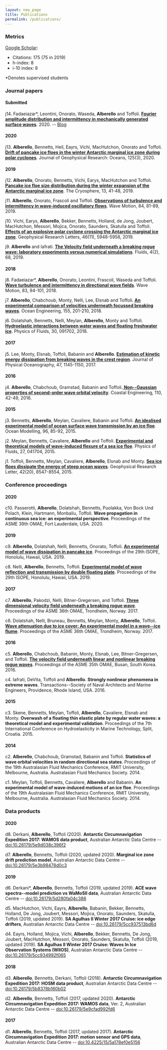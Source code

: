 ```yaml
---
layout: new_page
title: Publications
permalink: /publications/
---
```


### Metrics
[Google Scholar](https://scholar.google.com/citations?user=32bF0ZgAAAAJ&hl=en):
- Citations: 175 (75 in 2019)
- h-index: 8
- i-10 index: 8

*Denotes supervised students
### Journal papers
#### Submitted
j14. Fadaeiazar*, Leontini, Onorato, Waseda, **Alberello** and Toffoli. [__Fourier amplitude distribution and intermittency in mechanically generated surface waves__](https://arxiv.org/pdf/2003.08666.pdf). 2020. -- [Blog](https://alberto-alberello.github.io/wave-turbulence/2020/03/23/fadaeiazar2020a_arxiv.html)
#### 2020
j13. **Alberello**, Bennetts, Heil, Eayrs, Vichi, MacHutchon, Onorato and Toffoli. [__Drift of pancake ice floes in the winter Antarctic marginal ice zone during polar cyclones__](https://agupubs.onlinelibrary.wiley.com/doi/10.1029/2019JC015418). Journal of Geophysical Research: Oceans, 125(3), 2020.
#### 2019
j12. **Alberello**, Onorato, Bennetts, Vichi, Earys, MacHutchon and Toffoli. [__Pancake ice floe size distribution during the winter expansion of the Antarctic marginal ice zone__](https://doi.org/10.5194/tc-13-41-2019). The Cryosphere, 13, 41-48, 2019.

j11. **Alberello**, Onorato, Frascoli and Toffoli. [__Observations of turbulence and intermittency in wave-induced oscillatory flows__](https://doi.org/10.1016/j.wavemoti.2018.10.003). Wave Motion, 84, 81-89, 2019.

j10. Vichi, Earys, **Alberello**, Bekker, Bennetts, Holland, de Jong, Joubert, MacHutchon, Messori, Mojica, Onorato, Saunders, Skatulla and Toffoli. [__Effects of an explosive polar cyclone crossing the Antarctic marginal ice zone__](https://doi.org/10.1029/2019GL082457). Geophysical Research Letters, 46(11), 5948-5958, 2019.

j9. **Alberello** and Iafrati. [__The Velocity field underneath a breaking rogue wave: laboratory experiments versus numerical simulations__](https://doi.org/10.3390/fluids4020068). Fluids, 4(2), 68, 2019.
#### 2018
j8. Fadaeiazar*, **Alberello**, Onorato, Leontini, Frascoli, Waseda and Toffoli. [__Wave turbulence and intermittency in directional wave fields__](https://doi.org/10.1016/j.wavemoti.2018.09.002). Wave Motion, 83, 94-101, 2018.

j7. **Alberello**, Chabchoub, Monty, Nelli, Lee, Elsnab and Toffoli. [__An experimental comparison of velocities underneath focussed breaking waves__](https://doi.org/10.1016/j.oceaneng.2018.02.049). Ocean Engineering, 155, 201-210, 2018.

j6. Dolatshah, Bennetts, Nelli, Meylan, **Alberello**, Monty and Toffoli. [__Hydroelastic interactions between water waves and floating freshwater ice__](https://doi.org/10.1063/1.5050262). Physics of Fluids, 30, 091702, 2018.
#### 2017
j5. Lee, Monty, Elsnab, Toffoli, Babanin and **Alberello**. [__Estimation of kinetic energy dissipation from breaking waves in the crest region__](https://doi.org/10.1175/JPO-D-16-0273.1). Journal of Physical Oceanography, 47, 1145-1150, 2017.
#### 2016
j4. **Alberello**, Chabchoub, Gramstad, Babanin and Toffoli.[ __Non--Gaussian properties of second-order wave orbital velocity__](https://doi.org/10.1016/j.coastaleng.2016.01.001). Coastal Engineering, 110, 42-49, 2016.
#### 2015
j3. Bennetts, **Alberello**, Meylan, Cavaliere, Babanin and Toffoli. [__An idealised experimental model of ocean surface wave transmission by an ice floe__](https://doi.org/10.1016/j.ocemod.2015.03.001). Ocean Modelling, 96, 85-92, 2015.

j2. Meylan, Bennetts, Cavaliere, **Alberello** and Toffoli. [__Experimental and theoretical models of wave-induced flexure of a sea ice floe__](https://doi.org/10.1063/1.4916573). Physics of Fluids, 27, 041704, 2015.

j1. Toffoli, Bennetts, Meylan, Cavaliere, **Alberello**, Elsnab and Monty. [__Sea ice floes dissipate the energy of steep ocean waves__](https://doi.org/10.1002/2015GL065937). Geophysical Research Letter, 42(20), 8547-8554, 2015.
### Conference proceedings
#### 2020
c10. Passerotti, **Alberello**, Dolatshah, Bennetts, Puolakka, Von Bock Und Polach, Klein, Hartmann, Monbaliu, Toffoli. __Wave propagation in continuous sea ice: an experimental perspective__. Proceedings of the ASME 39th OMAE, Fort Lauderdale, USA. 2020.
#### 2019
c9. **Alberello**, Dolatshah, Nelli, Bennetts, Onorato, Toffoli. [__An experimental model of wave dissipation in pancake ice__](https://www.onepetro.org/conference-paper/ISOPE-I-19-239). Proceedings of the 29th ISOPE, Honolulu, Hawaii, USA. 2019.

c8. Nelli, **Alberello**, Bennetts, Toffoli. [__Experimental model of wave reflection and transmission by double floating plate__](https://onepetro.org/conference-paper/ISOPE-I-19-403). Proceedings of the 29th ISOPE, Honolulu, Hawaii, USA. 2019.
#### 2017
c7. **Alberello**, Pakodzi, Nelli, Bitner-Gregersen, and Toffoli. [__Three dimensional velocity field underneath a breaking rogue wave__](https://doi.org/10.1115/OMAE2017-61237). Proceedings of the ASME 36th OMAE, Trondheim, Norway. 2017.

c6. Dolatshah, Nelli, Bruneau, Bennetts, Meylan, Monty, **Alberello**, Toffoli. [__Wave attenuation due to ice cover: An experimental model in a wave--ice flume__](http://doi.org/10.1115/OMAE2017-61548). Proceedings of the ASME 36th OMAE, Trondheim, Norway. 2017.
#### 2016
c5. **Alberello**, Chabchoub, Babanin, Monty, Elsnab, Lee, Bitner-Gregersen, and Toffoli. [__The velocity field underneath linear and nonlinear breaking rogue waves__](http://doi.org/10.1115/OMAE2016-54481). Proceedings of the ASME 35th OMAE, Busan, South Korea. 2016.

c4. Iafrati, DeVita, Toffoli and **Alberello**. __Strongly nonlinear phenomena in extreme waves__. Transactions--Society of Naval Architects and Marine Engineers, Providence, Rhode Island, USA. 2016.
#### 2015
c3. Skene, Bennetts, Meylan, Toffoli, **Alberello**, Cavaliere, Elsnab and Monty. __Overwash of a floating thin elastic plate by regular water waves: a theoretical model and experimental validation__. Proceedings of the 7th International Conference on Hydroelasticity in Marine Technology, Split, Croatia. 2015.
#### 2014
c2. **Alberello**, Chabchoub, Gramstad, Babanin and Toffoli. __Statistics of wave orbital velocities in random directional sea states__. Proceedings of the 19th Australasian Fluid Mechanics Conference, RMIT University, Melbourne, Australia. Australasian Fluid Mechanics Society. 2014.

c1. Meylan, Toffoli, Bennetts, Cavaliere, **Alberello** and Babanin. __An experimental model of wave-induced motions of an ice floe__. Proceedings of the 19th Australasian Fluid Mechanics Conference, RMIT University, Melbourne, Australia. Australasian Fluid Mechanics Society. 2014.
### Data products
#### 2020
d8. Derkani, **Alberello**, Toffoli (2020). __Antarctic Circumnavigation Expedition 2017: WAMOS data product__, Australian Antarctic Data Centre -- [doi:10.26179/5e9d038c396f2](doi:10.26179/5e9d038c396f2)

d7. **Alberello**, Bennetts, Toffoli (2020, updated 2020). __Marginal ice zone drift prediction model__, Australian Antarctic Data Centre -- [doi:10.26179/5e3b98478d0c3](doi:10.26179/5e3b98478d0c3)
#### 2019
d6. Derkani*, **Alberello**, Bennetts, Toffoli (2019, updated 2019). __ACE wave spectra--model prediction vs WaMoSII data__, Australian Antarctic Data Centre -- [doi:10.26179/5d280fa04c386](doi:10.26179/5d280fa04c386)

d5. MacHutchon, Vichi, Eayrs, **Alberello**, Babanin, Bekker, Bennetts, Holland, De Jong, Joubert, Messori, Mojica, Onorato, Saunders, Skatulla, Toffoli (2019, updated 2019). __SA Agulhas II Winter 2017 Cruise: ice edge drifters__, Australian Antarctic Data Centre -- [doi:10.26179/5cc937513bd6d](doi:10.26179/5cc937513bd6d)

d4. Eayrs, Holland, Mojica, Vichi, **Alberello**, Bekker, Bennetts, De Jong, Joubert, MacHutchon, Messori, Onorato, Saunders, Skatulla, Toffoli (2019, updated 2019). __SA Agulhas II Winter 2017 Cruise: Waves In Ice Observation Systems (WIIOS)__, Australian Antarctic Data Centre -- [doi:10.26179/5cc934992f065](doi:10.26179/5cc934992f065)
#### 2018
d3. **Alberello**, Bennetts, Derkani, Toffoli (2018). __Antarctic Circumnavigation Expedition 2017: HOSM data product__, Australian Antarctic Data Centre -- [doi:10.26179/5b8378b160b02](doi:10.26179/5b8378b160b02)

d2. **Alberello**, Bennetts, Toffoli (2017, updated 2020). __Antarctic Circumnavigation Expedition 2017: WAMOS data__, Ver. 2, Australian Antarctic Data Centre -- [doi:10.26179/5e9cfad992fd6](doi:10.26179/5e9cfad992fd6)
#### 2017

d1. **Alberello**, Bennetts, Toffoli (2017, updated 2017). __Antarctic Circumnavigation Expedition 2017: motion sensor and GPS data__, Australian Antarctic Data Centre -- [doi:10.4225/15/5a178ef0e5156](doi:10.4225/15/5a178ef0e5156)
